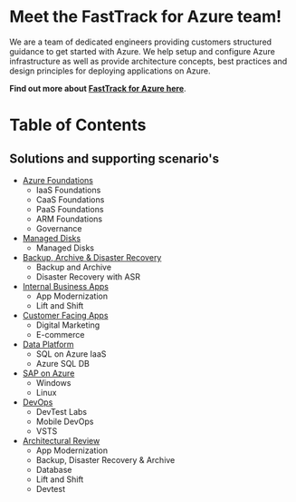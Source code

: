 # Meet the FastTrack for Azure team!
We are a team of dedicated engineers providing customers structured guidance to get started with Azure. We help setup and configure Azure infrastructure as well as provide architecture concepts, best practices and design principles for deploying applications on Azure.

**Find out more about [FastTrack for Azure here](https://azure.com/fasttrack)**. 


# Table of Contents

## Solutions and supporting scenario's

* [Azure Foundations](https://github.com/Azure/fta-azurefoundations)
	- IaaS Foundations
	- CaaS Foundations
	- PaaS Foundations
	- ARM Foundations
	- Governance
* [Managed Disks](https://github.com/Azure/fta-manageddisks)
	- Managed Disks 
* [Backup, Archive & Disaster Recovery](https://github.com/Azure/fta-backuparchivedr)
	- Backup and Archive
	- Disaster Recovery with ASR
* [Internal Business Apps](https://github.com/Azure/fta-internalbusinessapps)
	- App Modernization
	- Lift and Shift    
* [Customer Facing Apps](https://github.com/Azure/fta-customerfacingapps)
	- Digital Marketing
	- E-commerce
* [Data Platform](https://github.com/Azure/fta-dataplatform)
	- SQL on Azure IaaS
	- Azure SQL DB
* [SAP on Azure](https://github.com/Azure/fta-saponazure)
	- Windows
	- Linux
* [DevOps](https://github.com/Azure/fta-devops)
	- DevTest Labs
	- Mobile DevOps
	- VSTS
* [Architectural Review](https://github.com/Azure/fta-architecturalreview)
	- App Modernization
	- Backup, Disaster Recovery & Archive
	- Database
	- Lift and Shift
	- Devtest
